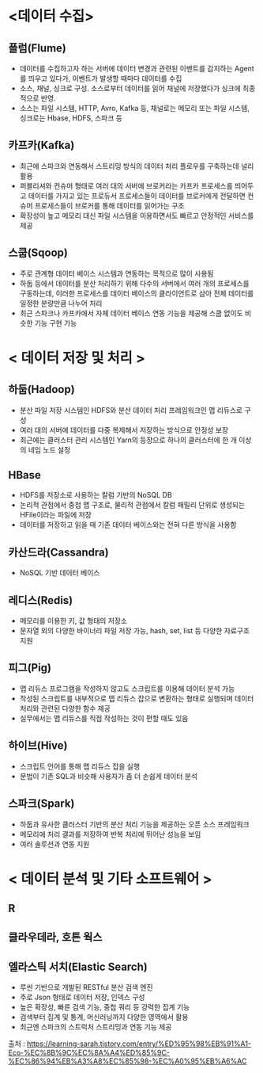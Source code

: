 # <데이터 수집> 

## 플럼(Flume)

- 데이터를 수집하고자 하는 서버에 데이터 변경과 관련된 이벤트를 감지하는 Agent를 띄우고 있다가, 이벤트가 발생할 때마다 데이터를 수집
- 소스, 채널, 싱크로 구성. 소스로부터 데이터를 읽어 채널에 저장했다가 싱크에 최종적으로 반영.
- 소스는 파일 시스템, HTTP, Avro, Kafka 등, 채널로는 메모리 또는 파일 시스템, 싱크로는 Hbase, HDFS, 스파크 등


## 카프카(Kafka)

- 최근에 스파크와 연동해서 스트리밍 방식의 데이터 처리 플로우를 구축하는데 널리 활용
- 퍼블리셔와 컨슈머 형태로 여러 대의 서버에 브로커라는 카프카 프로세스를 띄어두고 데이터를 가지고 있는 프로듀서 프로세스들이 데이터를 브로커에게 전달하면 컨슈머 프로세스들이 브로커를 통해 데이터를 읽어가는 구조
- 확장성이 높고 메모리 대신 파일 시스템을 이용하면서도 빠르고 안정적인 서비스를 제공


## 스쿱(Sqoop)

- 주로 관계형 데이터 베이스 시스템과 연동하는 목적으로 많이 사용됨
- 하둡 등에서 데이터를 분산 처리하기 위해 다수의 서버에서 여러 개의 프로세스를 구동하는데, 이러한 프로세스를 데이터 베이스의 클라이언트로 삼아 전체 데이터를 일정한 분량만큼 나누어 처리
- 최근 스파크나 카프카에서 자체 데이터 베이스 연동 기능을 제공해 스쿱 없이도 비슷한 기능 구현 가능



# < 데이터 저장 및 처리 >

## 하둡(Hadoop)

- 분산 파일 저장 시스템인 HDFS와 분산 데이터 처리 프레임워크인 맵 리듀스로 구성
- 여러 대의 서버에 데이터를 다중 복제해서 저장하는 방식으로 안정성 보장
- 최근에는 클러스터 관리 시스템인 Yarn의 등장으로 하나의 클러스터에 한 개 이상의 네임 노드 설정


## HBase

- HDFS를 저장소로 사용하는 칼럼 기반의 NoSQL DB
- 논리적 관점에서 중첩 맵 구조로, 물리적 관점에서 칼럼 패밀리 단위로 생성되는 HFile이라는 파일에 저장
- 데이터를 저장하고 읽을 때 기존 데이터 베이스와는 전혀 다른 방식을 사용함


## 카산드라(Cassandra)

- NoSQL 기반 데이터 베이스


## 레디스(Redis)

- 메모리를 이용한 키, 값 형태의 저장소
- 문자열 외의 다양한 바이너리 파일 저장 가능, hash, set, list 등 다양한 자료구조 지원


## 피그(Pig)

- 맵 리듀스 프로그램을 작성하지 않고도 스크립트를 이용해 데이터 분석 가능
- 작성된 스크립트를 내부적으로 맵 리듀스 잡으로 변환하는 형태로 실행되며 데이터 처리와 관련된 다양한 함수 제공
- 실무에서는 맵 리듀스를 직접 작성하는 것이 편할 때도 있음


## 하이브(Hive)

- 스크립트 언어를 통해 맵 리듀스 잡을 실행
- 문법이 기존 SQL과 비슷해 사용자가 좀 더 손쉽게 데이터 분석


## 스파크(Spark)

- 하둡과 유사한 클러스터 기반의 분산 처리 기능을 제공하는 오픈 소스 프레임워크
- 메모리에 처리 결과를 저장하여 반복 처리에 뛰어난 성능을 보임
- 여러 솔루션과 연동 지원


# < 데이터 분석 및 기타 소프트웨어 >
## R

## 클라우데라, 호튼 웍스

## 엘라스틱 서치(Elastic Search)

- 루씬 기반으로 개발된 RESTful 분산 검색 엔진
- 주로 Json 형태로 데이터 저장, 인덱스 구성
- 높은 확장성, 빠른 검색 기능, 중첩 쿼리 등 강력한 집계 기능
- 검색부터 집계 및 통계, 머신러닝까지 다양한 영역에서 활용
- 최근엔 스파크의 스트럭처 스트리밍과 연동 기능 제공

출처 : https://learning-sarah.tistory.com/entry/%ED%95%98%EB%91%A1-Eco-%EC%8B%9C%EC%8A%A4%ED%85%9C-%EC%86%94%EB%A3%A8%EC%85%98-%EC%A0%95%EB%A6%AC
